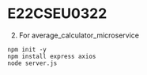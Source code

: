 # E22CSEU0322



2. For average_calculator_microservice

```
npm init -y
npm install express axios
node server.js
```
